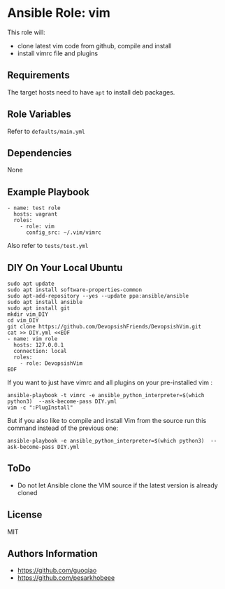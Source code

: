 Ansible Role: vim
=========

This role will:

- clone latest vim code from github, compile and install
- install vimrc file and plugins

Requirements
------------

The target hosts need to have `apt` to install deb packages.

Role Variables
--------------

Refer to `defaults/main.yml`

Dependencies
------------

None

Example Playbook
----------------

    - name: test role
      hosts: vagrant
      roles:
        - role: vim
          config_src: ~/.vim/vimrc

Also refer to `tests/test.yml`

DIY On Your Local Ubuntu
-----------------------

```
sudo apt update
sudo apt install software-properties-common
sudo apt-add-repository --yes --update ppa:ansible/ansible
sudo apt install ansible
sudo apt install git
mkdir vim_DIY
cd vim_DIY
git clone https://github.com/DevopsishFriends/DevopsishVim.git
cat >> DIY.yml <<EOF
- name: vim role
  hosts: 127.0.0.1
  connection: local
  roles:
    - role: DevopsishVim
EOF
```

If you want to just have vimrc and all plugins on your pre-installed vim :

```
ansible-playbook -t vimrc -e ansible_python_interpreter=$(which python3)  --ask-become-pass DIY.yml
vim -c ":PlugInstall" 
```

But if you also like to compile and install Vim from the source run this command instead of the previous one:

```
ansible-playbook -e ansible_python_interpreter=$(which python3)  --ask-become-pass DIY.yml
```

ToDo
----

* Do not let Ansible clone the VIM source if the latest version is already cloned

License
-------

MIT

Authors Information
------------------

* https://github.com/guoqiao
* https://github.com/pesarkhobeee

